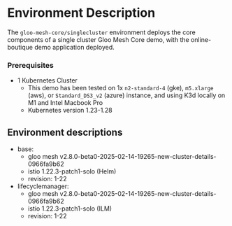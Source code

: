# Environment Description
The `gloo-mesh-core/singlecluster` environment deploys the core components of a single cluster Gloo Mesh Core demo, with the online-boutique demo application deployed.

### Prerequisites
- 1 Kubernetes Cluster
    - This demo has been tested on 1x `n2-standard-4` (gke), `m5.xlarge` (aws), or `Standard_DS3_v2` (azure) instance, and using K3d locally on M1 and Intel Macbook Pro
    - Kubernetes version 1.23-1.28

## Environment descriptions
- base:
    - gloo mesh v2.8.0-beta0-2025-02-14-19265-new-cluster-details-0966fa9b62
    - istio 1.22.3-patch1-solo (Helm)
    - revision: 1-22
- lifecyclemanager:
    - gloo mesh v2.8.0-beta0-2025-02-14-19265-new-cluster-details-0966fa9b62
    - istio 1.22.3-patch1-solo (ILM)
    - revision: 1-22
